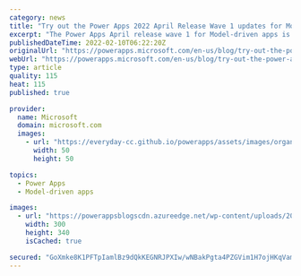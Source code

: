 ```yaml
---
category: news
title: "Try out the Power Apps 2022 April Release Wave 1 updates for Model-driven apps!"
excerpt: "The Power Apps April release wave 1 for Model-driven apps is now available for you to take advantage of. In this release wave you can take advantage of cohesive and modern experiences while collaborating with team members in Power Apps."
publishedDateTime: 2022-02-10T06:22:20Z
originalUrl: "https://powerapps.microsoft.com/en-us/blog/try-out-the-power-apps-2022-april-release-wave-1-updates-for-model-driven-apps/"
webUrl: "https://powerapps.microsoft.com/en-us/blog/try-out-the-power-apps-2022-april-release-wave-1-updates-for-model-driven-apps/"
type: article
quality: 115
heat: 115
published: true

provider:
  name: Microsoft
  domain: microsoft.com
  images:
    - url: "https://everyday-cc.github.io/powerapps/assets/images/organizations/microsoft.com-50x50.jpg"
      width: 50
      height: 50

topics:
  - Power Apps
  - Model-driven apps

images:
  - url: "https://powerappsblogscdn.azureedge.net/wp-content/uploads/2022/02/April22_Wave_Update_InApp_1.png"
    width: 300
    height: 340
    isCached: true

secured: "GoXmke8K1PFTpIamlBz9dQkKEGNRJPXIw/wNBakPgta4PZGVim1H7ojHKqVam8zoR1H4zrZ4VQOjTiEg4mlcUdXTIohwZxDa/3MH6hBRzo0q3y35vrVflLrW90XpdYUK1qJqD1SZkwGH3qGz2FFWXWtvt7mtRJFkm9Ebqwq6OkJpqjl9cUqCJTyBuVHRQoesTKzWdK7Oz+yLCWRhnrsuQMeevfAYeNRVMqyeL1KV9kLdxc9cJpEjjuy+IO0RY99qDIxEIW8vRmyvVq/eSq2k8pB8Qcic6QCozq7wi6tR+Vs1aHEtOKmYOsrqB6k/dw2EVq4pI98Z1p9sGTACKOw6u2P0KwmLH8kryyC5ckjE0kA=;xjJl/I8ZdMdvF8d4iUqLzw=="
---
```


